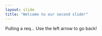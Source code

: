 ```yaml
---
layout: slide
title: "Welcome to our second slide!"
---
```

Pulling a req...
Use the left arrow to go back!
